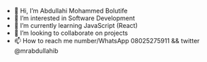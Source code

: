 - 👋 Hi, I’m Abdullahi Mohammed Bolutife
- 👀 I’m interested in Software Development
- 🌱 I’m currently learning JavaScript (React)
- 💞️ I’m looking to collaborate on projects 
- 📫 How to reach me number/WhatsApp 08025275911 && twitter @mrabdullahib

<!---
MrAbdullahiB/MrAbdullahiB is a ✨ special ✨ repository because its `README.md` (this file) appears on your GitHub profile.
You can click the Preview link to take a look at your changes.
--->
